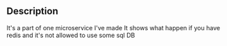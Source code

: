 ## Description

It's a part of one microservice I've made
It shows what happen if you have redis and it's not allowed to use some sql DB
